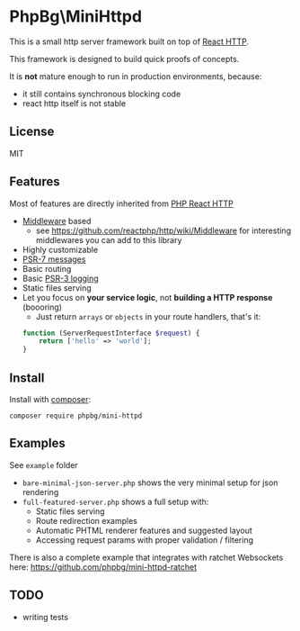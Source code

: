 # PhpBg\MiniHttpd
This is a small http server framework built on top of [React HTTP](https://github.com/reactphp/http).

This framework is designed to build quick proofs of concepts.

It is **not** mature enough to run in production environments, because:
 * it still contains synchronous blocking code
 * react http itself is not stable

## License
MIT

## Features
Most of features are directly inherited from [PHP React HTTP](https://github.com/reactphp/http)
* [Middleware](https://github.com/reactphp/http#middleware) based
  * see https://github.com/reactphp/http/wiki/Middleware for interesting middlewares you can add to this library
* Highly customizable
* [PSR-7 messages](https://www.php-fig.org/psr/psr-7/)
* Basic routing
* Basic [PSR-3 logging](https://www.php-fig.org/psr/psr-3/)
* Static files serving
* Let you focus on **your service logic**, not **building a HTTP response** (boooring)
  * Just return `arrays` or `objects` in your route handlers, that's it:
  ```php
  function (ServerRequestInterface $request) {
      return ['hello' => 'world'];
  }
  ```

## Install
Install with [composer](https://getcomposer.org/):
```
composer require phpbg/mini-httpd
```

## Examples
See `example` folder
* `bare-minimal-json-server.php` shows the very minimal setup for json rendering
* `full-featured-server.php` shows a full setup with:
  * Static files serving
  * Route redirection examples
  * Automatic PHTML renderer features and suggested layout
  * Accessing request params with proper validation / filtering

There is also a complete example that integrates with ratchet Websockets here: https://github.com/phpbg/mini-httpd-ratchet

## TODO
* writing tests